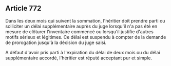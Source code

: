 Article 772
----
Dans les deux mois qui suivent la sommation, l'héritier doit prendre parti ou
solliciter un délai supplémentaire auprès du juge lorsqu'il n'a pas été en
mesure de clôturer l'inventaire commencé ou lorsqu'il justifie d'autres motifs
sérieux et légitimes. Ce délai est suspendu à compter de la demande de
prorogation jusqu'à la décision du juge saisi.

A défaut d'avoir pris parti à l'expiration du délai de deux mois ou du délai
supplémentaire accordé, l'héritier est réputé acceptant pur et simple.
